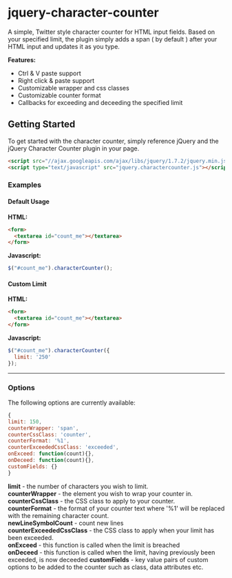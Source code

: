# jquery-character-counter

A simple, Twitter style character counter for HTML input fields. Based on your specified limit, the plugin simply adds a span ( by default ) after your HTML input and updates it as you type.

__Features:__
* Ctrl & V paste support
* Right click & paste support
* Customizable wrapper and css classes
* Customizable counter format
* Callbacks for exceeding and deceeding the specified limit

## Getting Started

To get started with the character counter, simply reference jQuery and the jQuery Character Counter plugin in your page.

```html
<script src="//ajax.googleapis.com/ajax/libs/jquery/1.7.2/jquery.min.js"></script>	
<script type="text/javascript" src="jquery.charactercounter.js"></script>
```

### Examples

#### Default Usage

__HTML:__
```html
<form>
  <textarea id="count_me"></textarea>
</form>
```
__Javascript:__
```javascript
$("#count_me").characterCounter();
```

#### Custom Limit

__HTML:__
```html
<form>
  <textarea id="count_me"></textarea>
</form>
```
__Javascript:__
```javascript
$("#count_me").characterCounter({
  limit: '250'  
});
```
***

### Options

The following options are currently available:

```javascript
{
limit: 150,
counterWrapper: 'span',
counterCssClass: 'counter',
counterFormat: '%1',
counterExceededCssClass: 'exceeded',
onExceed: function(count){},
onDeceed: function(count){},
customFields: {}
}
```

__limit__ - the number of characters you wish to limit.  
__counterWrapper__ - the element you wish to wrap your counter in.  
__counterCssClass__ - the CSS class to apply to your counter.  
__counterFormat__ - the format of your counter text where '%1' will be replaced with the remaining character count.  
__newLineSymbolCount__ - count new lines  
__counterExceededCssClass__ - the CSS class to apply when your limit has been exceeded.  
__onExceed__ - this function is called when the limit is breached   
__onDeceed__ - this function is called when the limit, having previously been exceeded, is now deceeded
__customFields__ - key value pairs of custom options to be added to the counter such as class, data attributes etc.


